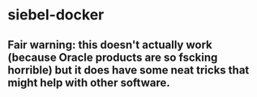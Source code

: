 # siebel-docker
## Fair warning: this doesn't actually work (because Oracle products are so fscking horrible) but it does have some neat tricks that might help with other software.

